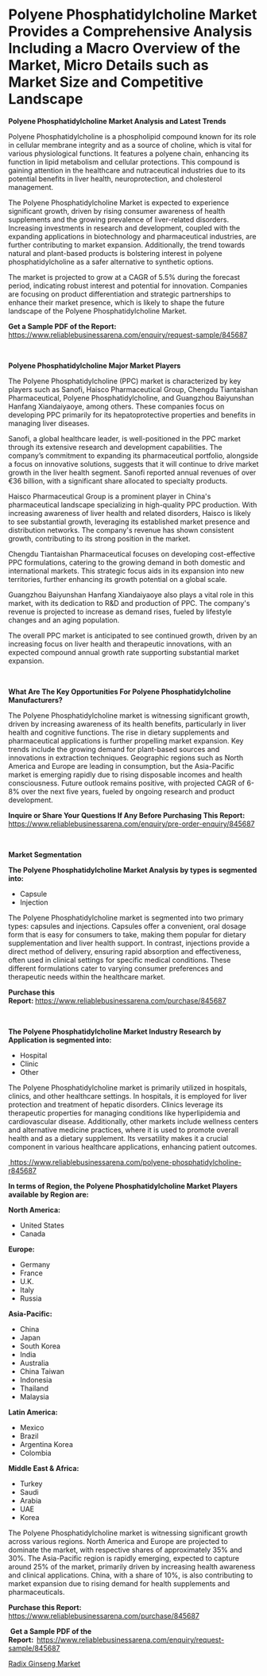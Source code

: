<p><h1>Polyene Phosphatidylcholine Market Provides a Comprehensive Analysis Including a Macro Overview of the Market, Micro Details such as Market Size and Competitive Landscape</h1></p><p><strong>Polyene Phosphatidylcholine Market Analysis and Latest Trends</strong></p>
<p><p>Polyene Phosphatidylcholine is a phospholipid compound known for its role in cellular membrane integrity and as a source of choline, which is vital for various physiological functions. It features a polyene chain, enhancing its function in lipid metabolism and cellular protections. This compound is gaining attention in the healthcare and nutraceutical industries due to its potential benefits in liver health, neuroprotection, and cholesterol management.</p><p>The Polyene Phosphatidylcholine Market is expected to experience significant growth, driven by rising consumer awareness of health supplements and the growing prevalence of liver-related disorders. Increasing investments in research and development, coupled with the expanding applications in biotechnology and pharmaceutical industries, are further contributing to market expansion. Additionally, the trend towards natural and plant-based products is bolstering interest in polyene phosphatidylcholine as a safer alternative to synthetic options. </p><p>The market is projected to grow at a CAGR of 5.5% during the forecast period, indicating robust interest and potential for innovation. Companies are focusing on product differentiation and strategic partnerships to enhance their market presence, which is likely to shape the future landscape of the Polyene Phosphatidylcholine Market.</p></p>
<p><strong>Get a Sample PDF of the Report:&nbsp;</strong> <a href="https://www.reliablebusinessarena.com/enquiry/request-sample/845687?utm_campaign=3009&utm_medium=2&utm_source=Github&utm_content=ia&utm_term=08032025&utm_id=polyene-phosphatidylcholine">https://www.reliablebusinessarena.com/enquiry/request-sample/845687</a></p>
<p>&nbsp;</p>
<p><strong>Polyene Phosphatidylcholine Major Market Players</strong></p>
<p><p>The Polyene Phosphatidylcholine (PPC) market is characterized by key players such as Sanofi, Haisco Pharmaceutical Group, Chengdu Tiantaishan Pharmaceutical, Polyene Phosphatidylcholine, and Guangzhou Baiyunshan Hanfang Xiandaiyaoye, among others. These companies focus on developing PPC primarily for its hepatoprotective properties and benefits in managing liver diseases.</p><p>Sanofi, a global healthcare leader, is well-positioned in the PPC market through its extensive research and development capabilities. The company’s commitment to expanding its pharmaceutical portfolio, alongside a focus on innovative solutions, suggests that it will continue to drive market growth in the liver health segment. Sanofi reported annual revenues of over €36 billion, with a significant share allocated to specialty products.</p><p>Haisco Pharmaceutical Group is a prominent player in China's pharmaceutical landscape specializing in high-quality PPC production. With increasing awareness of liver health and related disorders, Haisco is likely to see substantial growth, leveraging its established market presence and distribution networks. The company's revenue has shown consistent growth, contributing to its strong position in the market.</p><p>Chengdu Tiantaishan Pharmaceutical focuses on developing cost-effective PPC formulations, catering to the growing demand in both domestic and international markets. This strategic focus aids in its expansion into new territories, further enhancing its growth potential on a global scale.</p><p>Guangzhou Baiyunshan Hanfang Xiandaiyaoye also plays a vital role in this market, with its dedication to R&D and production of PPC. The company's revenue is projected to increase as demand rises, fueled by lifestyle changes and an aging population.</p><p>The overall PPC market is anticipated to see continued growth, driven by an increasing focus on liver health and therapeutic innovations, with an expected compound annual growth rate supporting substantial market expansion.</p></p>
<p>&nbsp;</p>
<p><strong>What Are The Key Opportunities For Polyene Phosphatidylcholine Manufacturers?</strong></p>
<p><p>The Polyene Phosphatidylcholine market is witnessing significant growth, driven by increasing awareness of its health benefits, particularly in liver health and cognitive functions. The rise in dietary supplements and pharmaceutical applications is further propelling market expansion. Key trends include the growing demand for plant-based sources and innovations in extraction techniques. Geographic regions such as North America and Europe are leading in consumption, but the Asia-Pacific market is emerging rapidly due to rising disposable incomes and health consciousness. Future outlook remains positive, with projected CAGR of 6-8% over the next five years, fueled by ongoing research and product development.</p></p>
<p><strong>Inquire or Share Your Questions If Any Before Purchasing This Report:</strong> <a href="https://www.reliablebusinessarena.com/enquiry/pre-order-enquiry/845687?utm_campaign=3009&utm_medium=2&utm_source=Github&utm_content=ia&utm_term=08032025&utm_id=polyene-phosphatidylcholine">https://www.reliablebusinessarena.com/enquiry/pre-order-enquiry/845687</a></p>
<p>&nbsp;</p>
<p><strong>Market Segmentation</strong></p>
<p><strong>The Polyene Phosphatidylcholine Market Analysis by types is segmented into:</strong></p>
<p><ul><li>Capsule</li><li>Injection</li></ul></p>
<p><p>The Polyene Phosphatidylcholine market is segmented into two primary types: capsules and injections. Capsules offer a convenient, oral dosage form that is easy for consumers to take, making them popular for dietary supplementation and liver health support. In contrast, injections provide a direct method of delivery, ensuring rapid absorption and effectiveness, often used in clinical settings for specific medical conditions. These different formulations cater to varying consumer preferences and therapeutic needs within the healthcare market.</p></p>
<p><strong>Purchase this Report:&nbsp;</strong><a href="https://www.reliablebusinessarena.com/purchase/845687?utm_campaign=3009&utm_medium=2&utm_source=Github&utm_content=ia&utm_term=08032025&utm_id=polyene-phosphatidylcholine">https://www.reliablebusinessarena.com/purchase/845687</a></p>
<p>&nbsp;</p>
<p><strong>The Polyene Phosphatidylcholine Market Industry Research by Application is segmented into:</strong></p>
<p><ul><li>Hospital</li><li>Clinic</li><li>Other</li></ul></p>
<p><p>The Polyene Phosphatidylcholine market is primarily utilized in hospitals, clinics, and other healthcare settings. In hospitals, it is employed for liver protection and treatment of hepatic disorders. Clinics leverage its therapeutic properties for managing conditions like hyperlipidemia and cardiovascular disease. Additionally, other markets include wellness centers and alternative medicine practices, where it is used to promote overall health and as a dietary supplement. Its versatility makes it a crucial component in various healthcare applications, enhancing patient outcomes.</p></p>
<p><a href="https://www.reliablebusinessarena.com/polyene-phosphatidylcholine-r845687?utm_campaign=3009&utm_medium=2&utm_source=Github&utm_content=ia&utm_term=08032025&utm_id=polyene-phosphatidylcholine">&nbsp;https://www.reliablebusinessarena.com/polyene-phosphatidylcholine-r845687</a></p>
<p><strong>In terms of Region, the Polyene Phosphatidylcholine Market Players available by Region are:</strong></p>
<p>
    <p> <strong> North America: </strong>
        <ul>
            <li>United States</li>
            <li>Canada</li>
        </ul>
        </p> 
    <p> <strong> Europe: </strong>
        <ul>
            <li>Germany</li>
            <li>France</li>
            <li>U.K.</li>
            <li>Italy</li>
            <li>Russia</li>
        </ul>
        </p> 
    <p> <strong> Asia-Pacific: </strong>
        <ul>
            <li>China</li>
            <li>Japan</li>
            <li>South Korea</li>
            <li>India</li>
            <li>Australia</li>
            <li>China Taiwan</li>
            <li>Indonesia</li>
            <li>Thailand</li>
            <li>Malaysia</li>
        </ul>
        </p> 
    <p> <strong> Latin America: </strong>
        <ul>
            <li>Mexico</li>
            <li>Brazil</li>
            <li>Argentina Korea</li>
            <li>Colombia</li>
        </ul>
        </p> 
    <p> <strong> Middle East & Africa: </strong>
        <ul>
            <li>Turkey</li>
            <li>Saudi</li>
            <li>Arabia</li>
            <li>UAE</li>
            <li>Korea</li>
        </ul>
    </p>
    </p>
<p><p>The Polyene Phosphatidylcholine market is witnessing significant growth across various regions. North America and Europe are projected to dominate the market, with respective shares of approximately 35% and 30%. The Asia-Pacific region is rapidly emerging, expected to capture around 25% of the market, primarily driven by increasing health awareness and clinical applications. China, with a share of 10%, is also contributing to market expansion due to rising demand for health supplements and pharmaceuticals.</p></p>
<p><strong>Purchase this Report: </strong><a href="https://www.reliablebusinessarena.com/purchase/845687?utm_campaign=3009&utm_medium=2&utm_source=Github&utm_content=ia&utm_term=08032025&utm_id=polyene-phosphatidylcholine">https://www.reliablebusinessarena.com/purchase/845687</a></p>
<p>&nbsp;<strong>Get a Sample PDF of the Report:&nbsp;&nbsp;</strong><a href="https://www.reliablebusinessarena.com/enquiry/request-sample/845687?utm_campaign=3009&utm_medium=2&utm_source=Github&utm_content=ia&utm_term=08032025&utm_id=polyene-phosphatidylcholine">https://www.reliablebusinessarena.com/enquiry/request-sample/845687</a></p>
<p><strong></strong></p>
<p><p><a href="https://github.com/kimberjam0i/Market-Research-Report-List-1/blob/main/radix-ginseng-market.md?utm_campaign=3009&utm_medium=2&utm_source=Github&utm_content=ia&utm_term=08032025&utm_id=polyene-phosphatidylcholine">Radix Ginseng Market</a></p></p>